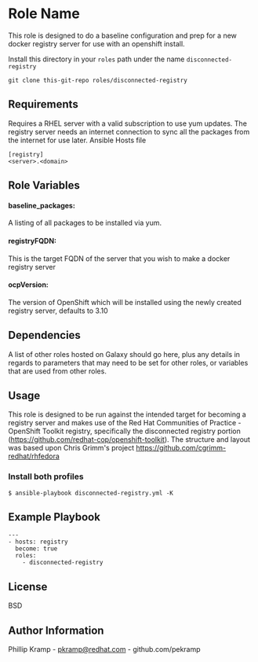 Role Name
=========

This role is designed to do a baseline configuration and prep for a new docker registry server for use with an openshift install. 

Install this directory in your `roles` path under the name `disconnected-registry`

```
git clone this-git-repo roles/disconnected-registry
```

Requirements
------------

Requires a RHEL server with a valid subscription to use yum updates.
The registry server needs an internet connection to sync all the packages from the internet for use later. 
Ansible Hosts file
```
[registry]
<server>.<domain>
```

Role Variables
--------------

#### baseline_packages:
A listing of all packages to be installed via yum.

#### registryFQDN:
This is the target FQDN of the server that you wish to make a docker registry server

#### ocpVersion:
The version of OpenShift which will be installed using the newly created registry server, defaults to 3.10

Dependencies
------------

A list of other roles hosted on Galaxy should go here, plus any details in regards to parameters that may need to be set for other roles, or variables that are used from other roles.

Usage
------------

This role is designed to be run against the intended target for becoming a registry server and makes use of the Red Hat Communities of Practice - OpenShift Toolkit registry, specifically the disconnected registry portion (https://github.com/redhat-cop/openshift-toolkit). The structure and layout was based upon Chris Grimm's project https://github.com/cgrimm-redhat/rhfedora


### Install both profiles
```
$ ansible-playbook disconnected-registry.yml -K
```


## Example Playbook
```
---
- hosts: registry
  become: true
  roles:
    - disconnected-registry
```

License
-------

BSD

Author Information
------------------
Phillip Kramp - pkramp@redhat.com - github.com/pekramp

